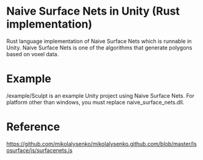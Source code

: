 # Naive Surface Nets in Unity (Rust implementation)

Rust language implementation of Naive Surface Nets which is runnable in Unity.
Naive Surface Nets is one of the algorithms that generate polygons based on voxel data.

# Example

/example/Sculpt is an example Unity project using Naive Surface Nets.
For platform other than windows, you must replace naive_surface_nets.dll.

# Reference

https://github.com/mikolalysenko/mikolalysenko.github.com/blob/master/Isosurface/js/surfacenets.js